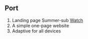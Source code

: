 ## Port

1. Landing page Summer-sub [Watch](https://zakir23.github.io/port)
2. A simple one-page website
3. Adaptive for all devices
